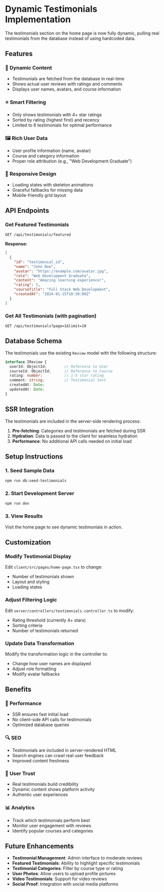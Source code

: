 # Dynamic Testimonials Implementation

The testimonials section on the home page is now fully dynamic, pulling real testimonials from the database instead of using hardcoded data.

## Features

### 🎯 **Dynamic Content**
- Testimonials are fetched from the database in real-time
- Shows actual user reviews with ratings and comments
- Displays user names, avatars, and course information

### ⭐ **Smart Filtering**
- Only shows testimonials with 4+ star ratings
- Sorted by rating (highest first) and recency
- Limited to 6 testimonials for optimal performance

### 🖼️ **Rich User Data**
- User profile information (name, avatar)
- Course and category information
- Proper role attribution (e.g., "Web Development Graduate")

### 📱 **Responsive Design**
- Loading states with skeleton animations
- Graceful fallbacks for missing data
- Mobile-friendly grid layout

## API Endpoints

### Get Featured Testimonials
```
GET /api/testimonials/featured
```

**Response:**
```json
[
  {
    "id": "testimonial_id",
    "name": "John Doe",
    "avatar": "https://example.com/avatar.jpg",
    "role": "Web Development Graduate",
    "content": "Amazing learning experience!",
    "rating": 5,
    "courseTitle": "Full Stack Web Development",
    "createdAt": "2024-01-15T10:30:00Z"
  }
]
```

### Get All Testimonials (with pagination)
```
GET /api/testimonials?page=1&limit=10
```

## Database Schema

The testimonials use the existing `Review` model with the following structure:

```typescript
interface IReview {
  userId: ObjectId;        // Reference to User
  courseId: ObjectId;      // Reference to Course
  rating: number;          // 1-5 star rating
  comment: string;         // Testimonial text
  createdAt: Date;
  updatedAt: Date;
}
```

## SSR Integration

The testimonials are included in the server-side rendering process:

1. **Pre-fetching**: Categories and testimonials are fetched during SSR
2. **Hydration**: Data is passed to the client for seamless hydration
3. **Performance**: No additional API calls needed on initial load

## Setup Instructions

### 1. Seed Sample Data
```bash
npm run db:seed-testimonials
```

### 2. Start Development Server
```bash
npm run dev
```

### 3. View Results
Visit the home page to see dynamic testimonials in action.

## Customization

### Modify Testimonial Display
Edit `client/src/pages/home-page.tsx` to change:
- Number of testimonials shown
- Layout and styling
- Loading states

### Adjust Filtering Logic
Edit `server/controllers/testimonials.controller.ts` to modify:
- Rating threshold (currently 4+ stars)
- Sorting criteria
- Number of testimonials returned

### Update Data Transformation
Modify the transformation logic in the controller to:
- Change how user names are displayed
- Adjust role formatting
- Modify avatar fallbacks

## Benefits

### 🚀 **Performance**
- SSR ensures fast initial load
- No client-side API calls for testimonials
- Optimized database queries

### 🔍 **SEO**
- Testimonials are included in server-rendered HTML
- Search engines can crawl real user feedback
- Improved content freshness

### 👥 **User Trust**
- Real testimonials build credibility
- Dynamic content shows platform activity
- Authentic user experiences

### 📊 **Analytics**
- Track which testimonials perform best
- Monitor user engagement with reviews
- Identify popular courses and categories

## Future Enhancements

- **Testimonial Management**: Admin interface to moderate reviews
- **Featured Testimonials**: Ability to highlight specific testimonials
- **Testimonial Categories**: Filter by course type or rating
- **User Photos**: Allow users to upload profile pictures
- **Video Testimonials**: Support for video reviews
- **Social Proof**: Integration with social media platforms 